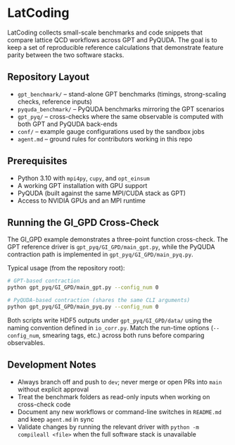 # LatCoding

LatCoding collects small-scale benchmarks and code snippets that compare lattice QCD workflows across GPT and PyQUDA. The goal is to keep a set of reproducible reference calculations that demonstrate feature parity between the two software stacks.

## Repository Layout
- `gpt_benchmark/` – stand-alone GPT benchmarks (timings, strong-scaling checks, reference inputs)
- `pyquda_benchmark/` – PyQUDA benchmarks mirroring the GPT scenarios
- `gpt_pyq/` – cross-checks where the same observable is computed with both GPT and PyQUDA back-ends
- `conf/` – example gauge configurations used by the sandbox jobs
- `agent.md` – ground rules for contributors working in this repo

## Prerequisites
- Python 3.10 with `mpi4py`, `cupy`, and `opt_einsum`
- A working GPT installation with GPU support
- PyQUDA (built against the same MPI/CUDA stack as GPT)
- Access to NVIDIA GPUs and an MPI runtime

## Running the GI_GPD Cross-Check
The GI_GPD example demonstrates a three-point function cross-check. The GPT reference driver is `gpt_pyq/GI_GPD/main_gpt.py`, while the PyQUDA contraction path is implemented in `gpt_pyq/GI_GPD/main_pyq.py`.

Typical usage (from the repository root):

```bash
# GPT-based contraction
python gpt_pyq/GI_GPD/main_gpt.py --config_num 0

# PyQUDA-based contraction (shares the same CLI arguments)
python gpt_pyq/GI_GPD/main_pyq.py --config_num 0
```

Both scripts write HDF5 outputs under `gpt_pyq/GI_GPD/data/` using the naming convention defined in `io_corr.py`. Match the run-time options (`--config_num`, smearing tags, etc.) across both runs before comparing observables.

## Development Notes
- Always branch off and push to `dev`; never merge or open PRs into `main` without explicit approval
- Treat the benchmark folders as read-only inputs when working on cross-check code
- Document any new workflows or command-line switches in `README.md` and keep `agent.md` in sync
- Validate changes by running the relevant driver with `python -m compileall <file>` when the full software stack is unavailable
